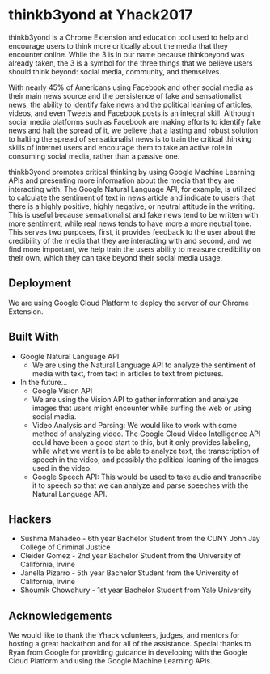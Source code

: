 # thinkb3yond at Yhack2017
thinkb3yond is a Chrome Extension and education tool used to help and encourage users to think more critically about the media that they encounter online. While the 3 is in our name because thinkbeyond was already taken, the 3 is a symbol for the three things that we believe users should think beyond: social media, community, and themselves. 

With nearly 45% of Americans using Facebook and other social media as their main news source and the persistence of fake and sensationalist news, the ability to identify fake news and the political leaning of articles, videos, and even Tweets and Facebook posts is an integral skill. Although social media platforms such as Facebook are making efforts to identify fake news and halt the spread of it, we believe that a lasting and robust solution to halting the spread of sensationalist news is to train the critical thinking skills of internet users and encourage them to take an active role in consuming social media, rather than a passive one.

thinkb3yond promotes critical thinking by using Google Machine Learning APIs and presenting more information about the media that they are interacting with. The Google Natural Language API, for example, is utilized to calculate the sentiment of text in news article and indicate to users that there is a highly positive, highly negative, or neutral attitude in the writing. This is useful because sensationalist and fake news tend to be written with more sentiment, while real news tends to have more a more neutral tone. This serves two purposes, first, it provides feedback to the user about the credibility of the media that they are interacting with and second, and we find more important, we help train the users ability to measure credibility on their own, which they can take beyond their social media usage.

## Deployment
We are using Google Cloud Platform to deploy the server of our Chrome Extension.

## Built With
* Google Natural Language API
  * We are using the Natural Language API to analyze the sentiment of media with text, from text in articles to text from pictures.
* In the future...
  * Google Vision API
   * We are using the Vision API to gather information and analyze images that users might encounter while surfing the web or using social media.
  * Video Analysis and Parsing: We would like to work with some method of analyzing video. The Google Cloud Video Intelligence API could have been a good start to this, but it only provides labeling, while what we want is to be able to analyze text, the transcription of speech in the video, and possibly the political leaning of the images used in the video. 
  * Google Speech API: This would be used to take audio and transcribe it to speech so that we can analyze and parse speeches with the Natural Language API.
  

## Hackers
* Sushma Mahadeo - 6th year Bachelor Student from the CUNY John Jay College of Criminal Justice
* Cleider Gomez - 2nd year Bachelor Student from the University of California, Irvine
* Janella Pizarro - 5th year Bachelor Student from the University of California, Irvine
* Shoumik Chowdhury - 1st year Bachelor Student from Yale University

## Acknowledgements
We would like to thank the Yhack volunteers, judges, and mentors for hosting a great hackathon and for all of the assistance. Special thanks to Ryan from Google for providing guidance in developing with the Google Cloud Platform and using the Google Machine Learning APIs.
